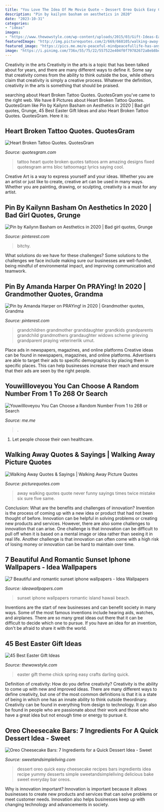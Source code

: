 ```yaml
---
title: "You Love The Idea Of Me Movie Quote ~ Dessert Oreo Quick Easy Cheesecake Recipes Bars Ingredients Idea Recipe Yummy Desserts Simple Sweetandsimpleliving Delicious Bake Sweet Everyday Bar Oreos"
description: "Pin by kailynn basham on aesthetics in 2020"
date: "2023-10-31"
categories:
- "ideas"
images:
- "https://www.thewowstyle.com/wp-content/uploads/2015/03/Gift-Ideas-Easy-Spring-and-Easter-Crafts-_02.jpg"
featuredImage: "http://img.picturequotes.com/2/669/668105/walking-away-quote-14-picture-quote-1.jpg"
featured_image: "https://pics.me.me/e-peaceful-mindpeacefullife-has-anyone-told-you-today-you-are-10332571.png"
image: "https://i.pinimg.com/736x/55/75/22/557522e404f0f79782672a8eb8bdeb41.jpg"
---
```



Creativity in the arts
Creativity in the arts is a topic that has been talked about for years, and there are many different ways to define it. Some say that creativity comes from the ability to think outside the box, while others claim that creativity is simply a creative process. Whatever the definition, creativity in the arts is something that should be praised.

	

		
searching about Heart Broken Tattoo Quotes. QuotesGram you've came to the right web. We have 8 Pictures about Heart Broken Tattoo Quotes. QuotesGram like Pin by Kailynn Basham on Aesthetics in 2020 | Bad girl quotes, Grunge, 45 Best Easter Gift Ideas and also Heart Broken Tattoo Quotes. QuotesGram. Here it is:
		
    
## Heart Broken Tattoo Quotes. QuotesGram

<img loading=lazy src="https://cdn.quotesgram.com/small/16/44/1073354881-broken_fixed_heart_love_quotes_tattoo-1dc50bddc043df6ae21fdb3a33c9e96a_h.jpg" onerror="this.onerror=null;this.src='https://tse4.mm.bing.net/th?id=OIP.xxAjcjH6F0qfYMNn665DQgAAAA&amp;pid=15.1';" alt="Heart Broken Tattoo Quotes. QuotesGram">

_Source: quotesgram.com_

>tattoo heart quote broken quotes tattoos arm amazing designs fixed quotesgram arms bloc tattoomagz lyrics saying cool. 

	

Creative Art is a way to express yourself and your ideas. Whether you are an artist or just like to create, creative art can be used in many ways. Whether you are painting, drawing, or sculpting, creativity is a must for any artist.

    
## Pin By Kailynn Basham On Aesthetics In 2020 | Bad Girl Quotes, Grunge

<img loading=lazy src="https://i.pinimg.com/736x/32/df/06/32df06a08b694e6393e79b5e604d7d91.jpg" onerror="this.onerror=null;this.src='https://tse2.mm.bing.net/th?id=OIP.WuW21U7NIGe65vYyCzIDKAHaH1&amp;pid=15.1';" alt="Pin by Kailynn Basham on Aesthetics in 2020 | Bad girl quotes, Grunge">

_Source: pinterest.com_

>bitchy. 

	

What solutions do we have for these challenges?
Some solutions to the challenges we face include making sure our businesses are well-funded, being mindful of environmental impact, and improving communication and teamwork.

    
## Pin By Amanda Harper On PRAYing! In 2020 | Grandmother Quotes, Grandma

<img loading=lazy src="https://i.pinimg.com/736x/55/75/22/557522e404f0f79782672a8eb8bdeb41.jpg" onerror="this.onerror=null;this.src='https://tse3.mm.bing.net/th?id=OIP.D-ZpvCBiraeaGyliMHjlqwHaMT&amp;pid=15.1';" alt="Pin by Amanda Harper on PRAYing! in 2020 | Grandmother quotes, Grandma">

_Source: pinterest.com_

>grandchildren grandmother granddaughter grandkids grandparents grandchild grandmothers grandaughter widows scheme grieving grandparent praying veterinerlik umut. 

	

Place ads in newspapers, magazines, and online platforms
Creative ideas can be found in newspapers, magazines, and online platforms. Advertisers are able to target their ads to specific demographics by placing them in specific places. This can help businesses increase their reach and ensure that their ads are seen by the right people.

    
## Youwillloveyou You Can Choose A Random Number From 1 To 268 Or Search

<img loading=lazy src="https://pics.me.me/e-peaceful-mindpeacefullife-has-anyone-told-you-today-you-are-10332571.png" onerror="this.onerror=null;this.src='https://tse3.mm.bing.net/th?id=OIP.Cw8S8MCfLHtr7zlKzJSo5AHaNm&amp;pid=15.1';" alt="Youwillloveyou You Can Choose a Random Number From 1 to 268 or Search">

_Source: me.me_

>. 

	

1. Let people choose their own healthcare.

    
## Walking Away Quotes &amp; Sayings | Walking Away Picture Quotes

<img loading=lazy src="http://img.picturequotes.com/2/669/668105/walking-away-quote-14-picture-quote-1.jpg" onerror="this.onerror=null;this.src='https://tse2.mm.bing.net/th?id=OIP.0bPmVk68_axco9Os1PT8zgHaJ4&amp;pid=15.1';" alt="Walking Away Quotes &amp; Sayings | Walking Away Picture Quotes">

_Source: picturequotes.com_

>away walking quotes quote never funny sayings times twice mistake six sure five same. 

	

Conclusion: What are the benefits and challenges of innovation?
Invention is the process of coming up with a new idea or product that had not been thought of before. Innovation can be helpful in solving problems or creating new products and services. However, there are also some challenges to innovation that can arise. One challenge is that innovation can be difficult to pull off when it is based on a mental image or idea rather than seeing it in real life. Another challenge is that innovation can often come with a high risk of losing money or innovation can be hard to maintain over time.

    
## 7 Beautiful And Romantic Sunset Iphone Wallpapers - Idea Wallpapers

<img loading=lazy src="https://i2.wp.com/ideawallpapers.com/wp-content/uploads/2019/05/iphone-wallpapers-1-15.jpg?resize=757%2C1106" onerror="this.onerror=null;this.src='https://tse4.mm.bing.net/th?id=OIP.sL4Uz_5QB6-CWAIo4C9eDgHaK0&amp;pid=15.1';" alt="7 Beautiful and romantic sunset iphone wallpapers - Idea Wallpapers">

_Source: ideawallpapers.com_

>sunset iphone wallpapers romantic island hawaii beach. 

	

Inventions are the start of new businesses and can benefit society in many ways. Some of the most famous inventions include hearing aids, watches, and airplanes. There are so many great ideas out there that it can be difficult to decide which one to pursue. If you have an idea for an invention, don't be afraid to share it with the world.

    
## 45 Best Easter Gift Ideas

<img loading=lazy src="https://www.thewowstyle.com/wp-content/uploads/2015/03/Gift-Ideas-Easy-Spring-and-Easter-Crafts-_02.jpg" onerror="this.onerror=null;this.src='https://tse2.mm.bing.net/th?id=OIP.x0CpStdbkrwf42ID24H6zQHaKg&amp;pid=15.1';" alt="45 Best Easter Gift Ideas">

_Source: thewowstyle.com_

>easter gift theme chick spring easy crafts darling quick. 

	

Definition of creativity: How do you define creativity?
Creativity is the ability to come up with new and improved ideas. There are many different ways to define creativity, but one of the most common definitions is that it is a state of being in which one has an innate ability to think outside theordinary. Creativity can be found in everything from design to technology. It can also be found in people who are passionate about their work and those who have a great idea but not enough time or energy to pursue it.

    
## Oreo Cheesecake Bars: 7 Ingredients For A Quick Dessert Idea - Sweet

<img loading=lazy src="http://sweetandsimpleliving.com/wp-content/uploads/2014/08/Yummy-Oreo-Cheesecake-Bars1.jpg" onerror="this.onerror=null;this.src='https://tse4.mm.bing.net/th?id=OIP.BqBzsptoooUycU0UGKiD2wHaLH&amp;pid=15.1';" alt="Oreo Cheesecake Bars: 7 Ingredients for a Quick Dessert Idea - Sweet">

_Source: sweetandsimpleliving.com_

>dessert oreo quick easy cheesecake recipes bars ingredients idea recipe yummy desserts simple sweetandsimpleliving delicious bake sweet everyday bar oreos. 

	

Why is innovation important?
Innovation is important because it allows businesses to create new products and services that can solve problems or meet customer needs. Innovation also helps businesses keep up with changing technology and advancements in society.

